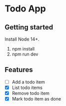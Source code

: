 # Todo App

## Getting started

Install Node 14+.

1. npm install
2. npm run dev

## Features

- [ ] Add a todo item
- [x] List todo items
- [x] Remove todo item
- [x] Mark todo item as done

